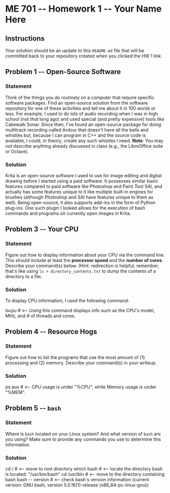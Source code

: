 # ME 701 -- Homework 1 -- Your Name Here

## Instructions

Your solution should be an update to this `README.md` file that will be
committed back to your repository created when you clicked the HW 1 link.

## Problem 1 -- Open-Source Software

### Statement

Think of the things you do routinely on a computer that require
specific software packages.  Find an
open-source solution from the software repository
for one of these activities and tell me about it in 100 words or less.
For example, I used to do lots of audio recording when I was in
high school (not *that* long ago) and used special (and
pretty expensive) tools like
Cakewalk Sonar.  Since then, I've found an
open-source package for doing multitrack
recording called Ardour that doesn't have all the bells and
whistles but, because I can program in C++ and the
source code is available, I could, in theory,
create any such whistles I need.  **Note**: You may not
describe anything already discussed in class (e.g., the LibreOffice suite
or Octave).

### Solution

Krita is an open-source software I used to use for image editing and digital drawing before I started using
a paid software. It possesses similar basic features compared to paid software like Photoshop and Paint Tool SAI,
and actually has some features unique to it like multiple built-in engines for brushes (although Photoshop and SAI
have features unique to them as well). Being open-source, it also supports add-ins in the form of Python plug-ins.
One such plugin I looked allows for the execution of bash commands and programs on currently open images in Krita.

## Problem 3 -- Your CPU

### Statement

Figure out how to display information about your CPU via the
command line.  This should include at least the **processor
speed** and the **number of cores**.  Describe your command(s) below.
(Hint: redirection is helpful; remember, that's like
using `ls > directory_contents.txt` to dump the contents of a directory to a file.

### Solution

To display CPU information, I used the following command:

lscpu			# <-- Using this command displays info such as the CPU's model, MHz, and # of threads and cores.

## Problem 4 -- Resource Hogs

### Statement

Figure out how to list the programs that use the most
amount of (1) processing and (2) memory.  Describe your command(s)
in your writeup.

### Solution

ps aux			# <-- CPU usage is under "%CPU", while Memory usage is under "%MEM".

## Problem 5 -- `bash`

### Statement

Where is `bash` located on your Linux system?  And what version of
`bash` are you using?  Make sure to provide any commands you use to
determine this information.

### Solution

cd /			# <-- move to root directory
which bash		# <-- locate the directory bash is located: "/usr/bin/bash"
cd /usr/bin		# <-- move to the directory containing bash
bash -- version	# <-- check bash's version information (current version: GNU bash, version 5.0.16(1)-release (x86_64-pc-linux-gnu))
